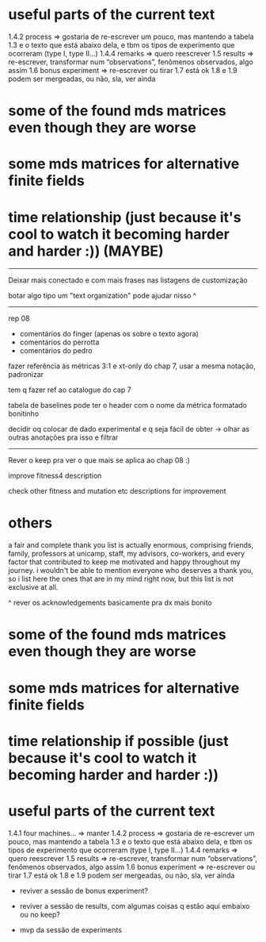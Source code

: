 # useful parts of the current text

1.4.2 process => gostaria de re-escrever um pouco, mas mantendo a tabela 1.3 e o texto que está abaixo dela, e tbm os tipos de experimento que ocorreram (type I, type II…)
1.4.4 remarks => quero reescrever
1.5 results => re-escrever, transformar num “observations”, fenômenos observados, algo assim
1.6 bonus experiment => re-escrever ou tirar
1.7 está ok
1.8 e 1.9 podem ser mergeadas, ou não, sla, ver ainda

# some of the found mds matrices even though they are worse

# some mds matrices for alternative finite fields

# time relationship (just because it's cool to watch it becoming harder and harder :)) (MAYBE)

---

Deixar mais conectado e com mais frases nas listagens de customização

botar algo tipo um "text organization" pode ajudar nisso ^

---

rep 08

* comentários do finger (apenas os sobre o texto agora)
* comentários do perrotta
* comentários do pedro

fazer referência às métricas 3:1 e xt-only do chap 7, usar a mesma notação, padronizar

tem q fazer ref ao catalogue do cap 7

tabela de baselines pode ter o header com o nome da métrica formatado bonitinho

decidir oq colocar de dado experimental e q seja fácil de obter -> olhar as outras anotações pra isso e filtrar

---

Rever o keep pra ver o que mais se aplica ao chap 08 :)

improve fitness4 description

check other fitness and mutation etc descriptions for improvement

# others

a fair and complete thank you list is actually enormous, comprising friends, family, professors at unicamp, staff, my advisors, co-workers, and every factor that contributed to keep me motivated and happy throughout my journey. i wouldn't be able to mention everyone who deserves a thank you, so i list here the ones that are in my mind right now, but this list is not exclusive at all.

^ rever os acknowledgements basicamente pra dx mais bonito

# some of the found mds matrices even though they are worse

# some mds matrices for alternative finite fields

# time relationship if possible (just because it's cool to watch it becoming harder and harder :))

# useful parts of the current text

1.4.1 four machines… => manter
1.4.2 process => gostaria de re-escrever um pouco, mas mantendo a tabela 1.3 e o texto que está abaixo dela, e tbm os tipos de experimento que ocorreram (type I, type II…)
1.4.4 remarks => quero reescrever
1.5 results => re-escrever, transformar num “observations”, fenômenos observados, algo assim
1.6 bonus experiment => re-escrever ou tirar
1.7 está ok
1.8 e 1.9 podem ser mergeadas, ou não, sla, ver ainda

- reviver a sessão de bonus experiment?

- reviver a sessão de results, com algumas coisas q estão aqui embaixo ou no keep?

- mvp da sessão de experiments